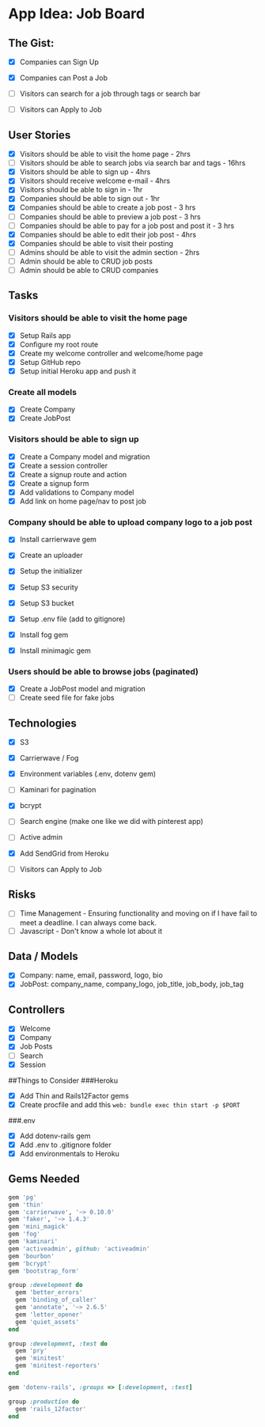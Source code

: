# App Idea: Job Board

## The Gist:
- [x] Companies can Sign Up
- [x] Companies can Post a Job
- [ ] Visitors can search for a job through tags or search bar
- [ ] Visitors can Apply to Job


## User Stories
- [x] Visitors should be able to visit the home page - 2hrs
- [ ] Visitors should be able to search jobs via search bar and tags - 16hrs
- [x] Visitors should be able to sign up - 4hrs
- [x] Visitors should receive welcome e-mail - 4hrs
- [x] Visitors should be able to sign in - 1hr
- [x] Companies should be able to sign out - 1hr
- [x] Companies should be able to create a job post - 3 hrs
- [ ] Companies should be able to preview a job post - 3 hrs
- [ ] Companies should be able to pay for a job post and post it - 3 hrs
- [x] Companies should be able to edit their job post - 4hrs
- [x] Companies should be able to visit their posting
- [ ] Admins should be able to visit the admin section - 2hrs
- [ ] Admin should be able to CRUD job posts
- [ ] Admin should be able to CRUD companies

## Tasks

### Visitors should be able to visit the home page
- [x] Setup Rails app
- [x] Configure my root route
- [x] Create my welcome controller and welcome/home page
- [x] Setup GitHub repo
- [x] Setup initial Heroku app and push it

### Create all models
- [x] Create Company
- [x] Create JobPost

### Visitors should be able to sign up
- [x] Create a Company model and migration
- [x] Create a session controller
- [x] Create a signup route and action
- [x] Create a signup form
- [x] Add validations to Company model
- [x] Add link on home page/nav to post job

### Company should be able to upload company logo to a job post
- [x] Install carrierwave gem
- [x] Create an uploader
- [x] Setup the initializer
- [x] Setup S3 security
- [x] Setup S3 bucket
- [x] Setup .env file (add to gitignore)
- [x] Install fog gem
- [x] Install minimagic gem


### Users should be able to browse jobs (paginated)
- [x] Create a JobPost model and migration
- [ ] Create seed file for fake jobs

## Technologies
- [x] S3
- [x] Carrierwave / Fog
- [x] Environment variables (.env, dotenv gem)
- [ ] Kaminari for pagination
- [x] bcrypt
- [ ] Search engine (make one like we did with pinterest app)
- [ ] Active admin
- [x] Add SendGrid from Heroku
- [ ] Visitors can Apply to Job


## Risks
- [ ] Time Management - Ensuring functionality and moving on if I have fail to meet a deadline. I can always come back.
- [ ] Javascript - Don't know a whole lot about it

## Data / Models
- [x] Company: name, email, password, logo, bio
- [x] JobPost: company_name, company_logo, job_title, job_body, job_tag

## Controllers
- [x] Welcome
- [x] Company
- [x] Job Posts
- [ ] Search
- [x] Session

##Things to Consider
###Heroku
- [x] Add Thin and Rails12Factor gems
- [x] Create procfile and add this `web: bundle exec thin start -p $PORT
`

###.env
- [x] Add dotenv-rails gem
- [x] Add .env to .gitignore folder
- [x] Add environmentals to Heroku

## Gems Needed
```ruby
gem 'pg'
gem 'thin'
gem 'carrierwave', '~> 0.10.0'
gem 'faker', '~> 1.4.3'
gem 'mini_magick'
gem 'fog'
gem 'kaminari'
gem 'activeadmin', github: 'activeadmin'
gem 'bourbon'
gem 'bcrypt'
gem 'bootstrap_form'

group :development do
  gem 'better_errors'
  gem 'binding_of_caller'
  gem 'annotate', '~> 2.6.5'
  gem 'letter_opener'
  gem 'quiet_assets'
end

group :development, :test do
  gem 'pry'
  gem 'minitest'
  gem 'minitest-reporters'
end

gem 'dotenv-rails', :groups => [:development, :test]

group :production do
  gem 'rails_12factor'
end
```

